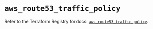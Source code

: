 # `aws_route53_traffic_policy`

Refer to the Terraform Registry for docs: [`aws_route53_traffic_policy`](https://registry.terraform.io/providers/hashicorp/aws/4.54.0/docs/resources/route53_traffic_policy).

